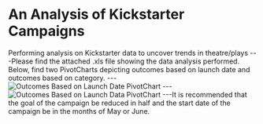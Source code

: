 # An Analysis of Kickstarter Campaigns
Performing analysis on Kickstarter data to uncover trends in theatre/plays
---Please find the attached .xls file showing the data analysis performed. Below, find two PivotCharts depicting outcomes based on launch date and outcomes based on category.
---![Outcomes Based on Launch Date PivotChart](Macintosh_HD>Users>amytalbot>Desktop>Bootcamp>Module_1>Crowd_Funding_Analysis>Outcomes_Based_on_Launch_Date_PivotChart.png)
---![Outcomes Based on Launch Data PivotChart](Macintosh_HD>Users>amytalbot>Desktop>Bootcamp>Module_1>Crowd_Funding_Analysis>Parent_Category_Outcomes_PivotChart.png)
---It is recommended that the goal of the campaign be reduced in half and the start date of the campaign be in the months of May or June.
